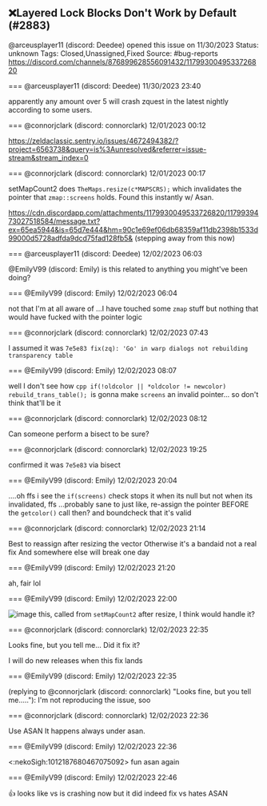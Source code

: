 ## ❌Layered Lock Blocks Don't Work by Default (#2883)
@arceusplayer11 (discord: Deedee) opened this issue on 11/30/2023
Status: unknown
Tags: Closed,Unassigned,Fixed
Source: #bug-reports https://discord.com/channels/876899628556091432/1179930049533726820


=== @arceusplayer11 (discord: Deedee) 11/30/2023 23:40

apparently any amount over 5 will crash zquest in the latest nightly  according to some users.

=== @connorjclark (discord: connorclark) 12/01/2023 00:12

https://zeldaclassic.sentry.io/issues/4672494382/?project=6563738&query=is%3Aunresolved&referrer=issue-stream&stream_index=0

=== @connorjclark (discord: connorclark) 12/01/2023 00:17

setMapCount2 does `TheMaps.resize(c*MAPSCRS);` which invalidates the pointer that `zmap::screens` holds.
Found this instantly w/ Asan.

https://cdn.discordapp.com/attachments/1179930049533726820/1179939473027518584/message.txt?ex=65ea5944&is=65d7e444&hm=90c1e69ef06db68359af11db2398b1533d99000d5728adfda9dcd75fad128fb5&
(stepping away from this now)

=== @arceusplayer11 (discord: Deedee) 12/02/2023 06:03

@EmilyV99 (discord: Emily) is this related to anything you might've been doing?

=== @EmilyV99 (discord: Emily) 12/02/2023 06:04

not that I'm at all aware of
...I have touched some `zmap` stuff but nothing that would have fucked with the pointer logic

=== @connorjclark (discord: connorclark) 12/02/2023 07:43

I assumed it was `7e5e83 fix(zq): 'Go' in warp dialogs not rebuilding transparency table`

=== @EmilyV99 (discord: Emily) 12/02/2023 08:07

well I don't see how ```cpp
    if(!oldcolor || *oldcolor != newcolor)
        rebuild_trans_table();
```is gonna make `screens` an invalid pointer... so don't think that'll be it

=== @connorjclark (discord: connorclark) 12/02/2023 08:12

Can someone perform a bisect to be sure?

=== @connorjclark (discord: connorclark) 12/02/2023 19:25

confirmed it was `7e5e83` via bisect

=== @EmilyV99 (discord: Emily) 12/02/2023 20:04

....oh ffs
i see
the `if(screens)` check stops it when its null but not when its invalidated, ffs
...probably sane to just like, re-assign the pointer BEFORE the `getcolor()` call then?
and boundcheck that it's valid

=== @connorjclark (discord: connorclark) 12/02/2023 21:14

Best to reassign after resizing the vector
Otherwise it's a bandaid not a real fix
And somewhere else will break one day

=== @EmilyV99 (discord: Emily) 12/02/2023 21:20

ah, fair lol

=== @EmilyV99 (discord: Emily) 12/02/2023 22:00


![image](https://cdn.discordapp.com/attachments/1179930049533726820/1180629696237539458/image.png?ex=65ecdc16&is=65da6716&hm=9d9d6997e421db50953d1b38baef65e1a1d5409fcb6ba0039022a25e3e863f2f&)
this, called from `setMapCount2` after resize, I think would handle it?

=== @connorjclark (discord: connorclark) 12/02/2023 22:35

Looks fine, but you tell me... Did it fix it? 

I will do new releases when this fix lands

=== @EmilyV99 (discord: Emily) 12/02/2023 22:35

(replying to @connorjclark (discord: connorclark) "Looks fine, but you tell me..…"): I'm not reproducing the issue, soo

=== @connorjclark (discord: connorclark) 12/02/2023 22:36

Use ASAN
It happens always under asan.

=== @EmilyV99 (discord: Emily) 12/02/2023 22:36

<:nekoSigh:1012187680467075092> fun asan again

=== @EmilyV99 (discord: Emily) 12/02/2023 22:46

👍
looks like vs is crashing now but it did indeed fix
vs hates ASAN

